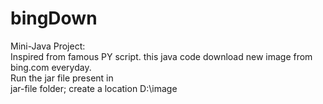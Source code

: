 # bingDown
 Mini-Java Project:
<br>
    Inspired from famous PY script.
    this java code download new image from bing.com everyday.
    <br>
    Run the jar file present in  
    jar-file folder;
    create a location D:\image


